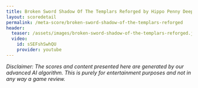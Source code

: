 ```yaml
---
title: Broken Sword Shadow Of The Templars Reforged by Hippo Penny Deep View!
layout: scoredetail
permalink: /meta-score/broken-sword-shadow-of-the-templars-reforged
header:
  teaser: /assets/images/broken-sword-shadow-of-the-templars-reforged.jpg
  video:
    id: sSEFshSwhQU
    provider: youtube
---
```

*Disclaimer: The scores and content presented here are generated by our advanced AI algorithm. This is purely for entertainment purposes and not in any way a game review.*
